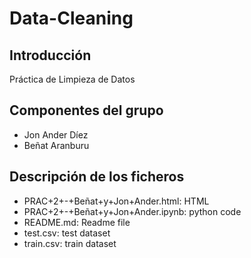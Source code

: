 # Data-Cleaning

## Introducción
Práctica de Limpieza de Datos

## Componentes del grupo
- Jon Ander Díez
- Beñat Aranburu

## Descripción de los ficheros
- PRAC+2+-+Beñat+y+Jon+Ander.html: HTML 
- PRAC+2+-+Beñat+y+Jon+Ander.ipynb: python code 
- README.md: Readme file
- test.csv: test dataset
- train.csv: train dataset



